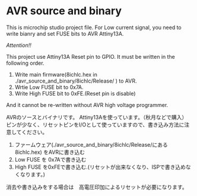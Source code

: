 # AVR source and binary

This is microchip studio project file.
For Low current signal, you need to write bianry and set FUSE bits to AVR Attiny13A.

*Attention!!*

This project use Attiny13A Reset pin to GPIO.
It must be written in the following order.

1. Write main firmware(8ichlc.hex in ./avr_source_and_binary/8ichlc/Release/ ) to AVR.
2. Wrtie Low FUSE bit to 0x7A.
3. Write High FUSE bit to 0xFE.(Reset pin is disable)

And it cannot be re-written without AVR high voltage programmer.

AVRのソースとバイナリです。
Attiny13Aを使っています。（秋月などで購入）
ピンが少なく、リセットピンをI/Oとして使っていますので、書き込み方法に注意してください。

1. ファームウェア(./avr_source_and_binary/8ichlc/Release/にある 8ichlc.hex) をAVRに書き込む
2. Low FUSE を 0x7Aで書き込む
3. High FUSE を0xFEで書き込む.(リセットが出来なくなり、ISPで書き込めなくなります。)

消去や書き込みをする場合は　高電圧印加によるリセットが必要になります。
